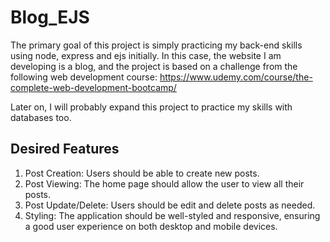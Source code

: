 # Blog_EJS
The primary goal of this project is simply practicing my back-end skills using node, express and ejs initially. In this case, the website I am developing is a blog, and the project is based on a challenge from the following web development course: https://www.udemy.com/course/the-complete-web-development-bootcamp/

Later on, I will probably expand this project to practice my skills with databases too.

## Desired Features
1. Post Creation: Users should be able to create new posts.
2. Post Viewing: The home page should allow the user to view all their posts.
3. Post Update/Delete: Users should be edit and delete posts as needed.
4. Styling: The application should be well-styled and responsive, ensuring a good user 
experience on both desktop and mobile devices.